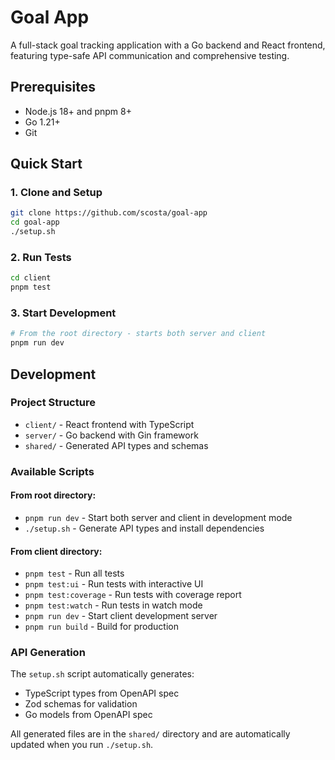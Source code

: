# Goal App

A full-stack goal tracking application with a Go backend and React frontend, featuring type-safe API communication and comprehensive testing.

## Prerequisites

- Node.js 18+ and pnpm 8+
- Go 1.21+
- Git

## Quick Start

### 1. Clone and Setup
```bash
git clone https://github.com/scosta/goal-app
cd goal-app
./setup.sh
```

### 2. Run Tests
```bash
cd client
pnpm test
```

### 3. Start Development
```bash
# From the root directory - starts both server and client
pnpm run dev
```

## Development

### Project Structure
- `client/` - React frontend with TypeScript
- `server/` - Go backend with Gin framework
- `shared/` - Generated API types and schemas

### Available Scripts

#### From root directory:
- `pnpm run dev` - Start both server and client in development mode
- `./setup.sh` - Generate API types and install dependencies

#### From client directory:
- `pnpm test` - Run all tests
- `pnpm test:ui` - Run tests with interactive UI
- `pnpm test:coverage` - Run tests with coverage report
- `pnpm test:watch` - Run tests in watch mode
- `pnpm run dev` - Start client development server
- `pnpm run build` - Build for production

### API Generation

The `setup.sh` script automatically generates:
- TypeScript types from OpenAPI spec
- Zod schemas for validation
- Go models from OpenAPI spec

All generated files are in the `shared/` directory and are automatically updated when you run `./setup.sh`.